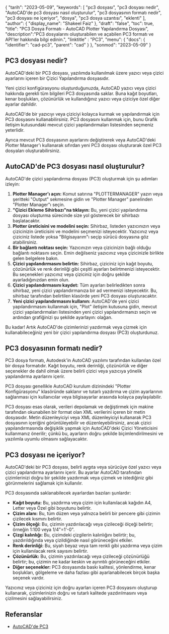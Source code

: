 {
"tarih": "2023-05-09",
  "keywords": [
"pc3 dosyası",
"pc3 dosyası nedir",
"AutoCAD'de pc3 dosyası nasıl oluşturulur",
"pc3 dosyasının formatı nedir",
"pc3 dosyası ne içeriyor",
"dosya",
"pc3 dosya uzantısı",
"eklenti"
],
  "author": {
"display_name": "Shakeel Faiz"
},
"draft": "false",
"toc": true,
"title": "PC3 Dosya Formatı - AutoCAD Plotter Yapılandırma Dosyası",
  "description":"PC3 dosyalarını oluşturabilen ve açabilen PC3 formatı ve API'ler hakkında bilgi edinin.",
"linktitle" : "PC3",
  "menu": {
    "docs": {
      "identifier": "cad-pc3",
      "parent": "cad"
}
},
"sonmod": "2023-05-09"
}

## PC3 dosyası nedir?

AutoCAD'deki bir PC3 dosyası, yazılımda kullanılmak üzere yazıcı veya çizici ayarlarını içeren bir Çizici Yapılandırma dosyasıdır.

Yeni çizici konfigürasyonu oluşturduğunuzda, AutoCAD yazıcı veya çizici hakkında gerekli tüm bilgileri PC3 dosyasında saklar. Buna kağıt boyutları, kenar boşlukları, çözünürlük ve kullandığınız yazıcı veya çiziciye özel diğer ayarlar dahildir.

AutoCAD'de bir yazıcıyı veya çiziciyi kolayca kurmak ve yapılandırmak için PC3 dosyasını kullanabilirsiniz. PC3 dosyasını kullanmak için, bunu Grafik iletişim kutusundaki mevcut çizici yapılandırmaları listesinden seçmeniz yeterlidir.

Ayrıca mevcut PC3 dosyasının ayarlarını değiştirerek veya AutoCAD'deki Plotter Manager'ı kullanarak sıfırdan yeni PC3 dosyası oluşturarak özel PC3 dosyaları oluşturabilirsiniz.

## AutoCAD'de PC3 dosyası nasıl oluşturulur?

AutoCAD'de çizici yapılandırma dosyası (PC3) oluşturmak için şu adımları izleyin:

1. **Plotter Manager'ı açın:** Komut satırına "PLOTTERMANAGER" yazın veya şeritteki "Output" sekmesine gidin ve "Plotter Manager" panelinden "Plotter Manager"ı seçin.
2. **"Çizici Ekleme Sihirbazı"na tıklayın:** Bu, yeni çizici yapılandırma dosyası oluşturma sürecinde size yol gösterecek bir sihirbazı başlatacaktır.
3. **Plotter üreticisini ve modelini seçin:** Sihirbaz, listeden yazıcınızın veya çizicinizin üreticisini ve modelini seçmenizi isteyecektir. Yazıcınız veya çiziciniz listede yoksa "Bilgisayarım"ı seçip sürücü dosyasına göz atabilirsiniz.
4. **Bir bağlantı noktası seçin:** Yazıcınızın veya çizicinizin bağlı olduğu bağlantı noktasını seçin. Emin değilseniz yazıcınız veya çizicinizle birlikte gelen belgelere bakın.
5. **Çizici yapılandırmasını belirtin:** Sihirbaz, çiziciniz için kağıt boyutu, çözünürlük ve renk derinliği gibi çeşitli ayarları belirtmenizi isteyecektir. Bu seçenekleri yazıcınız veya çiziciniz için doğru şekilde ayarladığınızdan emin olun.
6. **Çizici yapılandırmasını kaydet:** Tüm ayarları belirledikten sonra sihirbaz, yeni çizici yapılandırmanıza bir ad vermenizi isteyecektir. Bu, sihirbaz tarafından belirtilen klasörde yeni PC3 dosyası oluşturacaktır.
7. **Yeni çizici yapılandırmasını kullanın:** AutoCAD'de yeni çizici yapılandırmasını kullanmak için, "Plot" iletişim kutusuna gidin, mevcut çizici yapılandırmaları listesinden yeni çizici yapılandırmanızı seçin ve ardından grafiğinizi şu şekilde ayarlayın: olağan.

Bu kadar! Artık AutoCAD'de çizimlerinizi yazdırmak veya çizmek için kullanabileceğiniz yeni bir çizici yapılandırma dosyası (PC3) oluşturdunuz.

## PC3 dosyasının formatı nedir?

PC3 dosya formatı, Autodesk'in AutoCAD yazılımı tarafından kullanılan özel bir dosya formatıdır. Kağıt boyutu, renk derinliği, çözünürlük ve diğer seçenekler de dahil olmak üzere belirli çizici veya yazıcıya yönelik yapılandırma ayarlarını içerir.

PC3 dosyası genellikle AutoCAD kurulum dizinindeki "Plotter Konfigürasyonu" klasöründe saklanır ve tutarlı yazdırma ve çizim ayarlarının sağlanması için kullanıcılar veya bilgisayarlar arasında kolayca paylaşılabilir.

PC3 dosyası esas olarak, verileri depolamak ve değiştirmek için makine tarafından okunabilen bir format olan XML verilerini içeren bir metin dosyasıdır. Metin düzenleyiciyi veya XML düzenleyiciyi kullanarak PC3 dosyasının içeriğini görüntüleyebilir ve düzenleyebilirsiniz, ancak çizici yapılandırmasında değişiklik yapmak için AutoCAD'deki Çizici Yöneticisini kullanmanız önerilir; çünkü bu, ayarların doğru şekilde biçimlendirilmesini ve yazılımla uyumlu olmasını sağlayacaktır.

## PC3 dosyası ne içeriyor?

AutoCAD'deki bir PC3 dosyası, belirli aygıta veya sürücüye özel yazıcı veya çizici yapılandırma ayarlarını içerir. Bu ayarlar AutoCAD tarafından çizimlerinizi doğru bir şekilde yazdırmak veya çizmek ve istediğiniz gibi görünmelerini sağlamak için kullanılır.

PC3 dosyasında saklanabilecek ayarlardan bazıları şunlardır:

- **Kağıt boyutu:** Bu, yazdırma veya çizim için kullanılacak kağıdın A4, Letter veya Özel gibi boyutunu belirtir.
- **Çizim alanı:** Bu, tüm düzen veya yalnızca belirli bir pencere gibi çizimin çizilecek kısmını belirtir.
- **Çizim ölçeği:** Bu, çizimin yazdırılacağı veya çizileceği ölçeği belirtir; örneğin 1:100 veya 1/4"=1'-0".
- **Çizgi kalınlığı:** Bu, çizimdeki çizgilerin kalınlığını belirtir; bu, yazdırıldığında veya çizildiğinde nasıl görüneceğini etkiler.
- **Renk derinliği:** Bu, siyah beyaz veya tam renkli gibi yazdırma veya çizim için kullanılacak renk sayısını belirtir.
- **Çözünürlük:** Bu, çizimin yazdırılacağı veya çizileceği çözünürlüğü belirtir; bu, çizimin ne kadar keskin ve ayrıntılı görüneceğini etkiler.
- **Diğer seçenekler:** PC3 dosyasında baskı kalitesi, yönlendirme, kenar boşlukları, gölgeleme ve daha fazlası gibi ayarlanabilecek birçok başka seçenek vardır.

Yazıcınız veya çiziciniz için doğru ayarları içeren PC3 dosyasını oluşturup kullanarak, çizimlerinizin doğru ve tutarlı kalitede yazdırılmasını veya çizilmesini sağlayabilirsiniz.

## Referanslar
* [AutoCAD'de PC3](https://www.autodesk.com/support/technical/article/caas/sfdcarticles/sfdcarticles/Creating-plotter-configuration-files-PC3.html)

